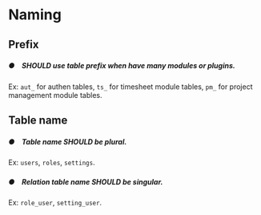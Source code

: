 # Naming

## Prefix

##### ●　SHOULD use table prefix when have many modules or plugins.

Ex: `aut_` for authen tables, `ts_` for timesheet module tables, `pm_` for project management module tables.


## Table name

##### ●　Table name SHOULD be plural.

Ex: `users`, `roles`, `settings`.

##### ●　Relation table name SHOULD be singular.

Ex: `role_user`, `setting_user`.
